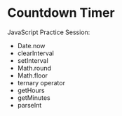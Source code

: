 # Countdown Timer

JavaScript Practice Session:

- Date.now
- clearInterval
- setInterval
- Math.round
- Math.floor
- ternary operator
- getHours
- getMinutes
- parseInt
